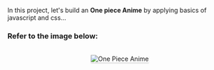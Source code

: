 In this project, let's build an **One piece Anime** by applying basics of javascript and css...

### Refer to the image below:

<br/>
<div style="text-align: center;">
    <img src="[![Screenshot-347.png](https://i.postimg.cc/ZKR7Fc1L/Screenshot-347.png)](https://postimg.cc/WtBwsMpD)" alt="One Piece Anime" style="max-width:90%;box-shadow:0 2.8px 2.2px rgba(0, 0, 0, 0.12)">
</div>
<br/>
